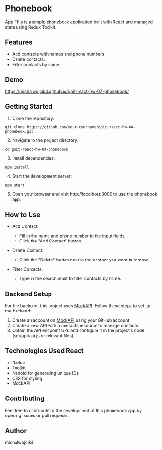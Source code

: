 # Phonebook

App This is a simple phonebook application built with React and managed state
using Redux Toolkit.

## Features

- Add contacts with names and phone numbers.
- Delete contacts.
- Filter contacts by name.

## Demo

https://michalwojcik4.github.io/goit-react-hw-07-phonebook/

## Getting Started

1. Clone the repository:

`git clone https://github.com/your-username/goit-react-hw-04-phonebook.git`

2. Navigate to the project directory:

`cd goit-react-hw-04-phonebook`

3. Install dependencies:

`npm install`

4. Start the development server:

`npm start`

5. Open your browser and visit http://localhost:3000 to use the phonebook app.

## How to Use

- Add Contact:

  - Fill in the name and phone number in the input fields.
  - Click the "Add Contact" button.

- Delete Contact:

  - Click the "Delete" button next to the contact you want to remove.

- Filter Contacts:
  - Type in the search input to filter contacts by name.

## Backend Setup

For the backend, this project uses [MockAPI](https://mockapi.io/). Follow these
steps to set up the backend:

1. Create an account on [MockAPI](https://mockapi.io/) using your GitHub
   account.
2. Create a new API with a contacts resource to manage contacts.
3. Obtain the API endpoint URL and configure it in the project's code
   (src/api/api.js or relevant files).

## Technologies Used React

- Redux
- Toolkit
- Nanoid for generating unique IDs
- CSS for styling
- MockAPI

## Contributing

Feel free to contribute to the development of this phonebook app by opening
issues or pull requests.

## Author

michalwojcik4
